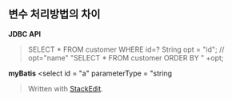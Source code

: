 ## 변수 처리방법의 차이

**JDBC API**
>SELECT * FROM customer WHERE id=?
>String opt = "id"; // opt="name"
>"SELECT * FROM customer ORDER BY " +opt;

**myBatis**
<select id = "a" parameterType = "string
> Written with [StackEdit](https://stackedit.io/).
<!--stackedit_data:
eyJoaXN0b3J5IjpbNzc0Nzc4NjEyLDI5MjYxODE1OV19
-->